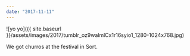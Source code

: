 ```yaml
---
date: "2017-11-11"
---
```


![yo yo]({{ site.baseurl }}/assets/images/2017/tumblr_oz9walmlCx1r16syio1_1280-1024x768.jpg)

We got churros at the festival in Sort.
